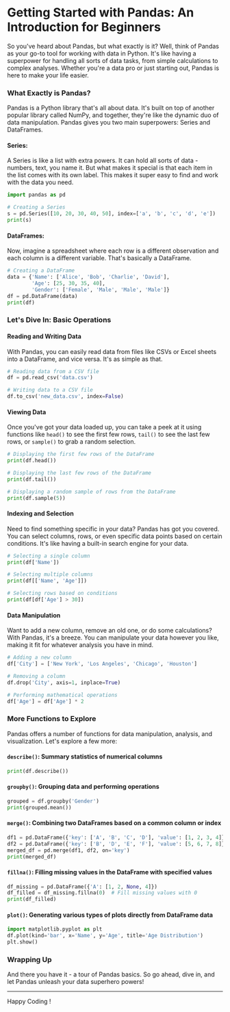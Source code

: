 # Getting Started with Pandas: An Introduction for Beginners

So you've heard about Pandas, but what exactly is it? Well, think of Pandas as your go-to tool for working with data in Python. It's like having a superpower for handling all sorts of data tasks, from simple calculations to complex analyses. Whether you're a data pro or just starting out, Pandas is here to make your life easier.

### What Exactly is Pandas?

Pandas is a Python library that's all about data. It's built on top of another popular library called NumPy, and together, they're like the dynamic duo of data manipulation. Pandas gives you two main superpowers: Series and DataFrames.

#### Series:

A Series is like a list with extra powers. It can hold all sorts of data - numbers, text, you name it. But what makes it special is that each item in the list comes with its own label. This makes it super easy to find and work with the data you need.

```python
import pandas as pd

# Creating a Series
s = pd.Series([10, 20, 30, 40, 50], index=['a', 'b', 'c', 'd', 'e'])
print(s)
```

#### DataFrames:

Now, imagine a spreadsheet where each row is a different observation and each column is a different variable. That's basically a DataFrame.&#x20;

```python
# Creating a DataFrame
data = {'Name': ['Alice', 'Bob', 'Charlie', 'David'],
        'Age': [25, 30, 35, 40],
        'Gender': ['Female', 'Male', 'Male', 'Male']}
df = pd.DataFrame(data)
print(df)
```

### Let's Dive In: Basic Operations

#### Reading and Writing Data

With Pandas, you can easily read data from files like CSVs or Excel sheets into a DataFrame, and vice versa. It's as simple as that.

```python
# Reading data from a CSV file
df = pd.read_csv('data.csv')

# Writing data to a CSV file
df.to_csv('new_data.csv', index=False)
```

#### Viewing Data

Once you've got your data loaded up, you can take a peek at it using functions like `head()` to see the first few rows, `tail()` to see the last few rows, or `sample()` to grab a random selection.

```python
# Displaying the first few rows of the DataFrame
print(df.head())

# Displaying the last few rows of the DataFrame
print(df.tail())

# Displaying a random sample of rows from the DataFrame
print(df.sample(5))
```

#### Indexing and Selection

Need to find something specific in your data? Pandas has got you covered. You can select columns, rows, or even specific data points based on certain conditions. It's like having a built-in search engine for your data.

```python
# Selecting a single column
print(df['Name'])

# Selecting multiple columns
print(df[['Name', 'Age']])

# Selecting rows based on conditions
print(df[df['Age'] > 30])
```

#### Data Manipulation

Want to add a new column, remove an old one, or do some calculations? With Pandas, it's a breeze. You can manipulate your data however you like, making it fit for whatever analysis you have in mind.

```python
# Adding a new column
df['City'] = ['New York', 'Los Angeles', 'Chicago', 'Houston']

# Removing a column
df.drop('City', axis=1, inplace=True)

# Performing mathematical operations
df['Age'] = df['Age'] * 2
```

### More Functions to Explore

Pandas offers a number of functions for data manipulation, analysis, and visualization. Let's explore a few more:

#### `describe()`: Summary statistics of numerical columns

```python
print(df.describe())
```

#### `groupby()`: Grouping data and performing operations

```python
grouped = df.groupby('Gender')
print(grouped.mean())
```

#### `merge()`: Combining two DataFrames based on a common column or index

```python
df1 = pd.DataFrame({'key': ['A', 'B', 'C', 'D'], 'value': [1, 2, 3, 4]})
df2 = pd.DataFrame({'key': ['B', 'D', 'E', 'F'], 'value': [5, 6, 7, 8]})
merged_df = pd.merge(df1, df2, on='key')
print(merged_df)
```

#### `fillna()`: Filling missing values in the DataFrame with specified values

```python
df_missing = pd.DataFrame({'A': [1, 2, None, 4]})
df_filled = df_missing.fillna(0)  # Fill missing values with 0
print(df_filled)
```

#### `plot()`: Generating various types of plots directly from DataFrame data

```python
import matplotlib.pyplot as plt
df.plot(kind='bar', x='Name', y='Age', title='Age Distribution')
plt.show()
```

### Wrapping Up

And there you have it - a tour of Pandas basics. So go ahead, dive in, and let Pandas unleash your data superhero powers!

***

Happy Coding !
